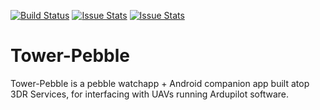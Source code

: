 [![Build Status](https://travis-ci.org/DroidPlanner/dp-pebble.svg?branch=master)](https://travis-ci.org/DroidPlanner/dp-pebble)
[![Issue Stats](http://issuestats.com/github/DroidPlanner/dp-pebble/badge/pr)](http://issuestats.com/github/DroidPlanner/dp-pebble)
[![Issue Stats](http://issuestats.com/github/DroidPlanner/dp-pebble/badge/issue)](http://issuestats.com/github/DroidPlanner/dp-pebble)

Tower-Pebble
=========
Tower-Pebble is a pebble watchapp + Android companion app built atop 3DR Services, for interfacing with UAVs running Ardupilot software.
